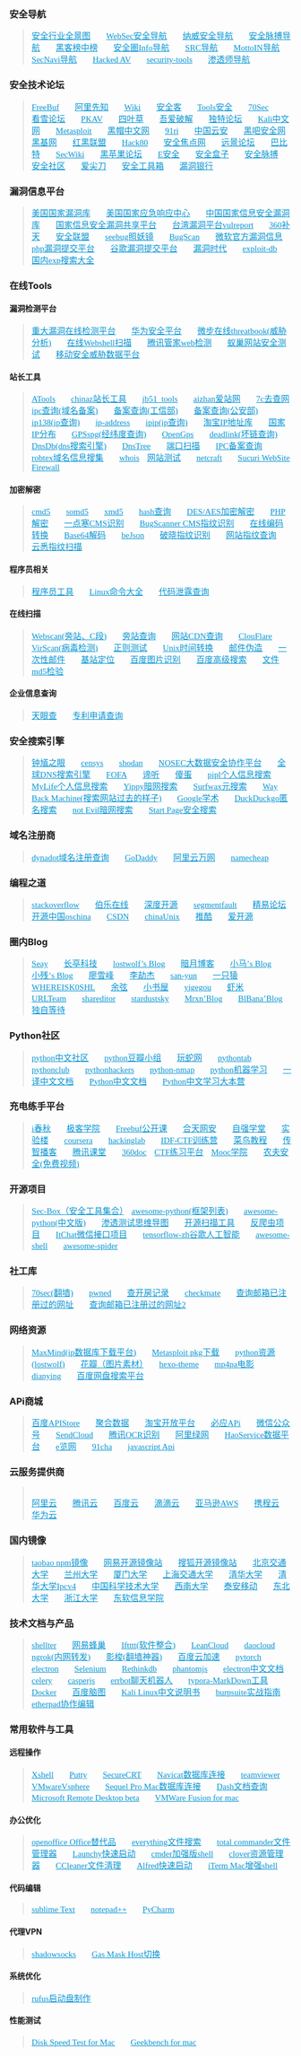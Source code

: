 <h3 id="安全导航"><a href="#安全导航" class="headerlink" title="安全导航"></a>安全导航</h3><blockquote>
<div class="div"><a href="http://all.aqniu.com/" target="_blank" rel="external">安全行业全景图</a>　　<a href="http://nav.mayter.cn/" target="_blank" rel="external">WebSec安全导航</a>　　<a href="http://navisec.it/" target="_blank" rel="external">纳威安全导航</a>　　<a href="http://nav.secpulse.com/" target="_blank" rel="external">安全脉搏导航</a>　　<a href="http://www.cn-hack.cn/" target="_blank" rel="external">黑客榜中榜</a>　　<a href="http://www.anquanquan.info/" target="_blank" rel="external">安全圈Info导航</a>　　<a href="http://www.srcsec.com/?milw0rm.cn" target="_blank" rel="external">SRC导航</a>　　<a href="http://www.mottoin.com/navs" target="_blank" rel="external">MottoIN导航</a>　　<a href="http://coco413.com/SecNavi/" target="_blank" rel="external">SecNavi导航</a>　　<a href="http://cmcc.ml/" target="_blank" rel="external">Hacked AV</a>　　<a href="http://lu4n.com/security-tools/" target="_blank" rel="external">security-tools</a>　　<a href="http://nav.mayter.cn/" target="_blank" rel="external">渗透师导航</a><br></div>

</blockquote>
<h3 id="安全技术论坛"><a href="#安全技术论坛" class="headerlink" title="安全技术论坛"></a>安全技术论坛</h3><blockquote>
<div class="div"><a href="http://www.freebuf.com/" target="_blank" title="freebuf" rel="external">FreeBuf</a>　　<a href="https://xianzhi.aliyun.com/forum/" target="_blank" rel="external">阿里先知</a>　　<a href="http://wiki.ioin.in/" target="_blank" rel="external">Wiki</a>　　<a href="http://bobao.360.cn/" target="_blank" rel="external">安全客</a>　　<a href="https://www.t00ls.net/" target="_blank" rel="external">Tools安全</a>　　<a href="https://www.70sec.com/" target="_blank" rel="external">70Sec</a>　　<a href="http://www.pediy.com/" target="_blank" rel="external">看雪论坛</a>　　<a href="http://www.pkav.net/" target="_blank" rel="external">PKAV</a>　　<a href="http://lab.seclover.com/" target="_blank" rel="external">四叶草</a>　　<a href="http://www.52pojie.cn/" target="_blank" rel="external">吾爱破解</a>　　<a href="http://www.52pojie.cn/" target="_blank" rel="external">独特论坛</a>　　<a href="http://www.kali.org.cn/" target="_blank" rel="external">Kali中文网</a>　　<a href="http://www.metasploit.cn/" target="_blank" rel="external">Metasploit</a>　　<a href="http://bbs.chinablackhat.com/" target="_blank" rel="external">黑帽中文网</a>　　<a href="http://www.91ri.org/" target="_blank" rel="external">91ri</a>　　<a href="http://www.yunsec.net/" target="_blank" rel="external">中国云安</a>　　<a href="http://www.myhack58.com/" target="_blank" rel="external">黑吧安全网</a>　　<a href="http://www.hackbase.com/" target="_blank" rel="external">黑基网</a>　　<a href="http://www.2cto.com/" target="_blank" rel="external">红黑联盟</a>　　<a href="http://www.hack80.com/" target="_blank" rel="external">Hack80</a>　　<a href="http://www.chncto.com/" target="_blank" rel="external">安全焦点网</a>　　<a href="http://bbs.pcbeta.com/" target="_blank" rel="external">远景论坛</a>　　<a href="http://8btc.com/" target="_blank" rel="external">巴比特</a>　　<a href="https://www.sec-wiki.com/" target="_blank" rel="external">SecWiki</a>　　<a href="https://imac.hk/" target="_blank" rel="external">黑苹果论坛</a>　　<a href="https://www.easyaq.com/" target="_blank" rel="external">E安全</a>　　<a href="http://www.secbox.cn/" target="_blank" rel="external">安全盒子</a>　　<a href="https://www.secpulse.com/?navisec" target="_blank" rel="external">安全脉搏</a>　　<a href="http://www.secquan.org" target="_blank" rel="external">安全社区</a>　　<a href="http://www.ijiandao.com/" target="_blank" rel="external">爱尖刀</a>　　<a href="https://www.92aq.com" target="_blank" rel="external">安全工具箱</a>　　<a href="http://www.bugbank.cn/" target="_blank" rel="external">漏洞银行</a><br></div>

</blockquote>
<h3 id="漏洞信息平台"><a href="#漏洞信息平台" class="headerlink" title="漏洞信息平台"></a>漏洞信息平台</h3><blockquote>
<div class="div"><a href="http://nvd.nist.gov/" target="_blank" rel="external">美国国家漏洞库</a>　　<a href="https://www.us-cert.gov/" target="_blank" rel="external">美国国家应急响应中心</a>　　<a href="http://www.cnnvd.org.cn/" target="_blank" rel="external">中国国家信息安全漏洞库</a>　　<a href="http://www.cnvd.org.cn/" target="_blank" rel="external">国家信息安全漏洞共享平台</a>　　<a href="https://vulreport.net/" target="_blank" rel="external">台湾漏洞平台vulreport</a>　　<a href="https://butian.360.cn/" target="_blank" rel="external">360补天</a>　　<a href="https://www.anquan.org/" target="_blank" rel="external">安全联盟</a>　　<a href="https://www.seebug.org" target="_blank" rel="external">seebug照妖镜</a>　　<a href="http://www.bugscan.net/" target="_blank" rel="external">BugScan</a>　　<a href="https://technet.microsoft.com/en-us/library/security/MS15-034" target="_blank" rel="external">微软官方漏洞信息</a>　　<a href="https://bugs.php.net/" target="_blank" rel="external">php漏洞提交平台</a>　　<a href="https://bugs.chromium.org/hosting/" target="_blank" rel="external">谷歌漏洞提交平台</a>　　<a href="http://0day5.com/" target="_blank" rel="external">漏洞时代</a>　　<a href="https://www.exploit-db.com/" target="_blank" rel="external">exploit-db</a>　　<a href="http://expku.com/" target="_blank" rel="external">国内exp搜索大全</a><br></div>

</blockquote>
<h3 id="在线Tools"><a href="#在线Tools" class="headerlink" title="在线Tools"></a>在线Tools</h3><h4 id="漏洞检测平台"><a href="#漏洞检测平台" class="headerlink" title="漏洞检测平台"></a>漏洞检测平台</h4><blockquote>
<div class="div"><a href="http://0day.websaas.com.cn/" target="_blank" rel="external">重大漏洞在线检测平台</a>　　<a href="http://sec.huawei.com/sec/web/index.do" target="_blank" rel="external">华为安全平台</a>　　<a href="https://x.threatbook.cn/" target="_blank" rel="external">微步在线threatbook(威胁分析)</a>　　<a href="http://scanner.baidu.com" target="_blank" rel="external">在线Webshell扫描</a>　　<a href="http://guanjia.qq.com/online_server/webindex.html" target="_blank" rel="external">腾讯管家web检测</a>　　<a href="http://beihei.org/" target="_blank" rel="external">蚁巢网站安全测试</a>　　<a href="http://appscan.io/" target="_blank" rel="external">移动安全威胁数据平台</a><br></div>

</blockquote>
<h4 id="站长工具"><a href="#站长工具" class="headerlink" title="站长工具"></a>站长工具</h4><blockquote>
<div class="div"><a href="http://www.atool.org/" target="_blank" rel="external">ATools</a>　　<a href="http://tool.chinaz.com/" target="_blank" rel="external">chinaz站长工具</a>　　<a href="http://tools.jb51.net/" target="_blank" rel="external">jb51_tools</a>　　<a href="http://www.aizhan.com/" target="_blank" rel="external">aizhan爱站网</a>　　<a href="http://www.7c.com/" target="_blank" rel="external">7c去查网</a>　　<a href="http://www.icpchaxun.com/" target="_blank" rel="external">ipc查询(域名备案)</a>　　<a href="http://www.miitbeian.gov.cn/publish/query/indexFirst.action" target="_blank" rel="external">备案查询(工信部)</a>　　<a href="http://beian.gov.cn/portal/recordQuery" target="_blank" rel="external">备案查询(公安部)</a>　　<a href="http://www.ip138.com/" target="_blank" rel="external">ip138(ip查询)</a>　　<a href="http://www.ip-adress.com/" target="_blank" rel="external">ip-address</a>　　<a href="http://www.ipip.net/" target="_blank" rel="external">ipip(ip查询)</a>　　<a href="http://ip.taobao.com/ipSearch.php" target="_blank" rel="external">淘宝IP地址库</a>　　<a href="http://ipblock.chacuo.net/" target="_blank" rel="external">国家IP分布</a>　　<a href="http://www.gpsspg.com/" target="_blank" rel="external">GPSspg(经纬度查询)</a>　　<a href="https://www.opengps.cn/" target="_blank" rel="external">OpenGps</a>　　<a href="http://www.deadlinkchecker.com/" target="_blank" rel="external">deadlink(坏链查询)</a>　　<a href="https://dnsdb.io/zh-cn/search?q=" target="_blank" rel="external">DnsDb(dns搜索引擎)</a>　　<a href="http://www.dnstree.com/" target="_blank" rel="external">DnsTree</a>　　<a href="http://www.t1shopper.com/tools/port-scan/#" target="_blank" rel="external">端口扫描</a>　　<a href="http://www.beianbeian.com/" target="_blank" rel="external">IPC备案查询</a>　　<a href="https://www.robtex.com/" target="_blank" rel="external">robtex域名信息搜集</a>　　<a href="https://www.who.is/" target="_blank" rel="external">whois</a>　<a href="http://www.17ce.com/" target="_blank" rel="external">网站测试</a>　　<a href="http://toolbar.netcraft.com/site_report?url=" target="_blank" rel="external">netcraft</a>　　<a href="https://www.hackread.com/anonymous-launches-dark-web-chat-service/" target="_blank" rel="external">Sucuri WebSite Firewall</a><br></div>

</blockquote>
<h4 id="加密解密"><a href="#加密解密" class="headerlink" title="加密解密"></a>加密解密</h4><blockquote>
<div class="div"><a href="http://www.cmd5.com/" target="_blank" rel="external">cmd5</a>　　<a href="http://www.somd5.com/" target="_blank" rel="external">somd5</a>　　<a href="http://xmd5.com/" target="_blank" rel="external">xmd5</a>　　<a href="http://cracker.offensive-security.com/index.php" target="_blank" rel="external">hash查询</a>　　<a href="http://tool.chacuo.net/cryptdes" target="_blank" rel="external">DES/AES加密解密</a>　　<a href="http://dezend.qiling.org/member/register.html" target="_blank" rel="external">PHP解密</a>　　<a href="http://whatweb.yidianhan.com/" target="_blank" rel="external">一点寒CMS识别</a>　　<a href="http://whatweb.bugscaner.com/look/" target="_blank" rel="external">BugScanner CMS指纹识别</a>　　<a href="http://www.jb51.net/tools/zhuanhuan.htm" target="_blank" rel="external">在线编码转换</a>　　<a href="http://www1.tc711.com/tool/BASE64.htm" target="_blank" rel="external">Base64解码</a>　　<a href="http://www.bejson.com/" target="_blank" rel="external">beJson</a>　　<a href="http://www.secbug.org:8080/" target="_blank" rel="external">破晓指纹识别</a>　　<a href="http://whatweb.net/" target="_blank" rel="external">网站指纹查询</a>　　<a href="http://www.yunsee.cn/" target="_blank" rel="external">云悉指纹扫描</a><br></div>

</blockquote>
<h4 id="程序员相关"><a href="#程序员相关" class="headerlink" title="程序员相关"></a>程序员相关</h4><blockquote>
<div class="div"><a href="http://tool.lu/" target="_blank" rel="external">程序员工具</a>　　<a href="http://man.linuxde.net/" target="_blank" rel="external">Linux命令大全</a>　　<a href="https://searchcode.com" target="_blank" rel="external">代码泄露查询</a><br></div>

</blockquote>
<h4 id="在线扫描"><a href="#在线扫描" class="headerlink" title="在线扫描"></a>在线扫描</h4><blockquote>
<div class="div"><a href="http://www.webscan.cc/" target="_blank" rel="external">Webscan(旁站、C段)</a>　　<a href="http://www.yougetsignal.com/tools/web-sites-on-web-server/" target="_blank" rel="external">旁站查询</a>　　<a href="http://www.cdnplanet.com/tools/cdnfinder/" target="_blank" rel="external">网站CDN查询</a>　　<a href="http://www.crimeflare.com/cfs.html#box" target="_blank" rel="external">ClouFlare</a>　　<a href="http://www.virscan.org/" target="_blank" rel="external">VirScan(病毒检测)</a>　　<a href="http://regexr.com/" target="_blank" rel="external">正则测试</a>　　<a href="http://www.epochconverter.com/" target="_blank" rel="external">Unix时间转换</a>　　<a href="http://tool.chacuo.net/mailanonymous/" target="_blank" rel="external">邮件伪造</a>　　<a href="https://10minutemail.org/" target="_blank" rel="external">一次性邮件</a>　　<a href="https://www.opengps.cn/" target="_blank" rel="external">基站定位</a>　　<a href="http://image.baidu.com/?fr=shitu" target="_blank" rel="external">百度图片识别</a>　　<a href="https://www.baidu.com/gaoji/advanced.html" target="_blank" rel="external">百度高级搜索</a>　　<a href="http://www.cnfree.org/tools/hash.php" target="_blank" rel="external">文件md5检验</a><br></div>

</blockquote>
<h4 id="企业信息查询"><a href="#企业信息查询" class="headerlink" title="企业信息查询"></a>企业信息查询</h4><blockquote>
<div class="div"><a href="http://www.tianyancha.com/" target="_blank" rel="external">天眼查</a>　　<a href="http://www.soopat.com/" target="_blank" rel="external">专利申请查询</a><br></div>

</blockquote>
<h3 id="安全搜索引擎"><a href="#安全搜索引擎" class="headerlink" title="安全搜索引擎"></a>安全搜索引擎</h3><blockquote>
<div class="div"><a href="https://www.zoomeye.org/" target="_blank" rel="external">钟馗之眼</a>　　<a href="https://www.censys.io/" target="_blank" rel="external">censys</a>　　<a href="https://www.shodan.io/" target="_blank" rel="external">shodan</a>　　<a href="https://nosec.org" target="_blank" rel="external">NOSEC大数据安全协作平台</a>　　<a href="https://www.dnsdb.io/zh-cn" target="_blank" rel="external">全球DNS搜索引擎</a>　　<a href="https://fofa.so/" target="_blank" rel="external">FOFA</a>　　<a href="http://www.ditecting.com/" target="_blank" rel="external">谛听</a>　　<a href="https://www.oshadan.com/" target="_blank" rel="external">傻蛋</a>　　<a href="https://pipl.com/" target="_blank" rel="external">pipl个人信息搜索</a>　　<a href="https://www.mylife.com/" target="_blank" rel="external">MyLife个人信息搜索</a>　　<a href="https://yippy.com/" target="_blank" rel="external">Yippy暗网搜索</a>　　<a href="http://lookahead.surfwax.com/" target="_blank" rel="external">Surfwax元搜索</a>　　<a href="https://archive.org/web/" target="_blank" rel="external">Way Back Machine(搜索网站过去的样子)</a>　　<a href="https://scholar.google.com.ph/" target="_blank" rel="external">Google学术</a>　　<a href="https://duckduckgo.com/" target="_blank" rel="external">DuckDuckgo匿名搜索</a>　　<a href="http://hss3uro2hsxfogfq.onion/" target="_blank" rel="external">not Evil暗网搜索</a>　　<a href="https://www.ixquick.com/" target="_blank" rel="external">Start Page安全搜索</a><br></div>

</blockquote>
<h3 id="域名注册商"><a href="#域名注册商" class="headerlink" title="域名注册商"></a>域名注册商</h3><blockquote>
<div class="div"><a href="https://www.dynadot.com/" target="_blank" rel="external">dynadot域名注册查询</a>　　<a href="https://sg.godaddy.com/" target="_blank" rel="external">GoDaddy</a>　　<a href="https://wanwang.aliyun.com" target="_blank" rel="external">阿里云万网</a>　　<a href="https://www.namecheap.com/" target="_blank" rel="external">namecheap</a><br></div>

</blockquote>
<h3 id="编程之道"><a href="#编程之道" class="headerlink" title="编程之道"></a>编程之道</h3><blockquote>
<div class="div"><a href="http://stackoverflow.com/" target="_blank" rel="external">stackoverflow</a>　　<a href="http://www.jobbole.com/" target="_blank" rel="external">伯乐在线</a>　　<a href="http://www.open-open.com/" target="_blank" rel="external">深度开源</a>　　<a href="https://segmentfault.com/" target="_blank" rel="external">segmentfault</a>　　<a href="http://bbs.125.la/" target="_blank" rel="external">精易论坛</a>　　<a href="https://www.oschina.net/" target="_blank" rel="external">开源中国oschina</a>　　<a href="http://blog.csdn.net/" target="_blank" rel="external">CSDN</a>　　<a href="http://bbs.chinaunix.net/" target="_blank" rel="external">chinaUnix</a>　　<a href="http://www.tuicool.com/" target="_blank" rel="external">推酷</a>　　<a href="http://www.aikaiyuan.com/" target="_blank" rel="external">爱开源</a><br></div>

</blockquote>
<h3 id="圈内Blog"><a href="#圈内Blog" class="headerlink" title="圈内Blog"></a>圈内Blog</h3><blockquote>
<div class="div"><a href="http://www.cnseay.com/" target="_blank" rel="external">Seay</a>　　<a href="http://paper.seebug.org/" target="_blank" rel="external">长亭科技</a>　　<a href="http://wolvez.club/" target="_blank" rel="external">lostwolf’s Blog</a>　　<a href="http://www.moonsec.com/" target="_blank" rel="external">暗月博客</a>　　<a href="http://www.i0day.com" target="_blank" rel="external">小马’s Blog</a>　　<a href="https://www.exehack.net/" target="_blank" rel="external">小残’s Blog</a>　　<a href="http://www.liaoxuefeng.com/" target="_blank" rel="external">廖雪峰</a>　　<a href="http://www.lijiejie.com/" target="_blank" rel="external">李劼杰</a>　　<a href="http://san-yun.iteye.com/" target="_blank" rel="external">san-yun</a>　　<a href="http://www.92ez.com/" target="_blank" rel="external">一只猿</a>　　<a href="http://whereisk0shl.top/" target="_blank" rel="external">WHEREISK0SHL</a>　　<a href="http://evilcos.me/" target="_blank" rel="external">余弦</a>　　<a href="http://www.xiaoshuwu.net/" target="_blank" rel="external">小书屋</a>　　<a href="http://www.yige.dog/" target="_blank" rel="external">yigegou</a>　　<a href="http://gdd.gd/" target="_blank" rel="external">虾米</a>　　<a href="https://www.urlteam.org/" target="_blank" rel="external">URLTeam</a>　　<a href="http://www.shareditor.com/" target="_blank" rel="external">shareditor</a>　　<a href="http://www.stardustsky.net/" target="_blank" rel="external">stardustsky</a>　　<a href="https://www.mrxn.net/" target="_blank" rel="external">Mrxn’Blog</a>　　<a href="http://drops.blbana.cc/" target="_blank" rel="external">BlBana’Blog</a>　　<a href="https://www.waitalone.cn/" target="_blank" rel="external">独自等待</a><br></div>

</blockquote>
<h3 id="Python社区"><a href="#Python社区" class="headerlink" title="Python社区"></a>Python社区</h3><blockquote>
<div class="div"><a href="http://www.pystyle.com/" target="_blank" rel="external">python中文社区</a>　　<a href="https://www.douban.com/group/python/" target="_blank" rel="external">python豆瓣小组</a>　　<a href="http://www.iplaypy.com/" target="_blank" rel="external">玩蛇网</a>　　<a href="http://www.pythontab.com/" target="_blank" rel="external">pythontab</a>　　<a href="http://www.pythonclub.org/" target="_blank" rel="external">pythonclub</a>　　<a href="http://pythonhackers.com" target="_blank" rel="external">pythonhackers</a>　　<a href="http://xael.org/pages/python-nmap-en.html" target="_blank" rel="external">python-nmap</a>　　<a href="http://www.jianshu.com/p/08ca72a0cf14" target="_blank" rel="external">python机器学习</a>　　<a href="http://python.usyiyi.cn/" target="_blank" rel="external">一译中文文档</a>　　<a href="http://doc.iplaypy.com/" target="_blank" rel="external">Python中文文档</a>　　<a href="http://www.pythondoc.com/" target="_blank" rel="external">Python中文学习大本营</a><br></div>

</blockquote>
<h3 id="充电练手平台"><a href="#充电练手平台" class="headerlink" title="充电练手平台"></a>充电练手平台</h3><blockquote>
<div class="div"><a href="http://www.ichunqiu.com/" target="_blank" rel="external">i春秋</a>　　<a href="http://www.jikexueyuan.com/" target="_blank" rel="external">极客学院</a>　　<a href="http://open.freebuf.com/" target="_blank" rel="external">Freebuf公开课</a>　　<a href="http://www.hetianlab.com/" target="_blank" rel="external">合天网安</a>　　<a href="http://www.ziqiangxuetang.com/" target="_blank" rel="external">自强学堂</a>　　<a href="https://www.shiyanlou.com/" target="_blank" rel="external">实验楼</a>　　<a href="https://www.coursera.org/" target="_blank" rel="external">coursera</a>　　<a href="http://hackinglab.cn/" target="_blank" rel="external">hackinglab</a>　　<a href="http://ctf.idf.cn/" target="_blank" rel="external">IDF-CTF训练营</a>　　<a href="http://www.runoob.com/" target="_blank" rel="external">菜鸟教程</a>　　<a href="http://www.itcast.cn/" target="_blank" rel="external">传智播客</a>　　<a href="https://ke.qq.com/index.html" target="_blank" rel="external">腾讯课堂</a>　　<a href="http://www.360doc.com/" target="_blank" rel="external">360doc</a>　<a href="https://www.zhihu.com/question/30505597" target="_blank" rel="external">CTF练习平台</a>　<a href="http://mooc.guokr.com/" target="_blank" rel="external">Mooc学院</a>　　<a href="http://www.farmsec.org/portal.php" target="_blank" rel="external">农夫安全(免费视频)</a><br></div>

</blockquote>
<h3 id="开源项目"><a href="#开源项目" class="headerlink" title="开源项目"></a>开源项目</h3><blockquote>
<div class="div"><a href="https://github.com/tengzhangchao/Sec-Box" target="_blank" rel="external">Sec-Box（安全工具集合）</a>　<a href="https://github.com/vinta/awesome-python" target="_blank" rel="external">awesome-python(框架列表)</a>　　<a href="https://github.com/jobbole/awesome-python-cn" target="_blank" rel="external">awesome-python(中文版)</a>　　<a href="https://github.com/phith0n/Mind-Map" target="_blank" rel="external">渗透测试思维导图</a>　　<a href="https://github.com/We5ter/Scanners-Box/blob/master/README_CN.md" target="_blank" rel="external">开源扫描工具</a>　　<a href="https://github.com/luyishisi/Anti-Anti-Spider" target="_blank" rel="external">反爬虫项目</a>　　<a href="https://github.com/littlecodersh/ItChat" target="_blank" rel="external">ItChat微信接口项目</a>　　<a href="https://github.com/jikexueyuanwiki/tensorflow-zh" target="_blank" rel="external">tensorflow-zh谷歌人工智能</a>　　<a href="https://github.com/alebcay/awesome-shell" target="_blank" rel="external">awesome-shell</a>　　<a href="https://github.com/facert/awesome-spider" target="_blank" rel="external">awesome-spider</a>　　<br></div>

</blockquote>
<h3 id="社工库"><a href="#社工库" class="headerlink" title="社工库"></a>社工库</h3><blockquote>
<div class="div"><a href="http://s.70sec.com/" target="_blank" rel="external">70sec(翻墙)</a>　　<a href="https://haveibeenpwned.com/" target="_blank" rel="external">pwned</a>　　<a href="http://www.ckaifang.com/?keys=" target="_blank" rel="external">查开房记录</a>　　<a href="https://www.instantcheckmate.com/" target="_blank" rel="external">checkmate</a>　　<a href="http://reg007.com" target="_blank" rel="external">查询邮箱已注册过的网址</a>　　<a href="http://www.zhaohuini.com/" target="_blank" rel="external">查询邮箱已注册过的网址2</a><br></div>

</blockquote>
<h3 id="网络资源"><a href="#网络资源" class="headerlink" title="网络资源"></a>网络资源</h3><blockquote>
<div class="div"><a href="https://dev.maxmind.com/" target="_blank" rel="external">MaxMind(ip数据库下载平台)</a>　　<a href="http://osx.metasploit.com/" target="_blank" rel="external">Metasploit pkg下载</a>　　<a href="http://wolvez.club/books/" target="_blank" rel="external">python资源(lostwolf)</a>　　<a href="http://huaban.com/" target="_blank" rel="external">花瓣（图片素材）</a>　　<a href="https://hexo.io/themes/" target="_blank" rel="external">hexo-theme</a>　　<a href="http://www.mp4pa.com/" target="_blank" rel="external">mp4pa电影</a>　　<a href="http://dianying.fm/search/" target="_blank" rel="external">dianying</a>　　<a href="https://www.panc.cc/" target="_blank" rel="external">百度网盘搜索平台</a><br></div>

</blockquote>
<h3 id="APi商城"><a href="#APi商城" class="headerlink" title="APi商城"></a>APi商城</h3><blockquote>
<div class="div"><a href="http://apistore.baidu.com/" target="_blank" rel="external">百度APIStore</a>　　<a href="https://www.juhe.cn/" target="_blank" rel="external">聚合数据</a>　　<a href="http://open.taobao.com/" target="_blank" rel="external">淘宝开放平台</a>　　<a href="https://datamarket.azure.com/dataset/5BA839F1-12CE-4CCE-BF57-A49D98D29A44" target="_blank" rel="external">必应APi</a>　　<a href="https://qy.weixin.qq.com/" target="_blank" rel="external">微信公众号</a>　　<a href="http://sendcloud.sohu.com" target="_blank" rel="external">SendCloud</a>　　<a href="http://mta.qq.com/mta/ctr_index/ocr" target="_blank" rel="external">腾讯OCR识别</a>　　<a href="https://www.aliyun.com/yundun/cs?spm=5176.bbsr242678.0.0.3WzFpE" target="_blank" rel="external">阿里绿网</a>　　<a href="http://www.haoservice.com/" target="_blank" rel="external">HaoService数据平台</a>　　<a href="http://urls.elanw.com/" target="_blank" rel="external">e览网</a>　　<a href="http://www.91cha.com/" target="_blank" rel="external">91cha</a>　　<a href="https://developer.mozilla.org/zh-CN/docs/Web/API" target="_blank" rel="external">javascript Api</a>　<br></div>

</blockquote>
<h3 id="云服务提供商"><a href="#云服务提供商" class="headerlink" title="云服务提供商"></a>云服务提供商</h3><blockquote>
<div class="div"><br><a href="https://www.aliyun.com/" target="_blank" rel="external">阿里云</a>　　<a href="https://cloud.tencent.com/" target="_blank" rel="external">腾讯云</a>　　<a href="https://cloud.baidu.com/" target="_blank" rel="external">百度云</a>　　<a href="https://www.didiyun.com/" target="_blank" rel="external">滴滴云</a>　　<a href="https://amazonaws-china.com" target="_blank" rel="external">亚马逊AWS</a>　　<a href="https://security.ctrip.com/hua" target="_blank" rel="external">携程云</a>　　<a href="http://activity.huaweicloud.com/" target="_blank" rel="external">华为云</a><br></div>

</blockquote>
<h3 id="国内镜像"><a href="#国内镜像" class="headerlink" title="国内镜像"></a>国内镜像</h3><blockquote>
<div class="div"><a href="https://npm.taobao.org/" target="_blank" rel="external">taobao npm镜像</a>　　<a href="http://mirrors.163.com/" target="_blank" rel="external">网易开源镜像站</a>　　<a href="http://mirrors.sohu.com/" target="_blank" rel="external">搜狐开源镜像站</a>　　<a href="http://mirror.bjtu.edu.cn/cn/" target="_blank" rel="external">北京交通大学</a>　　<a href="http://mirror.lzu.edu.cn/" target="_blank" rel="external">兰州大学</a>　　<a href="http://mirrors.xmu.edu.cn/" target="_blank" rel="external">厦门大学</a>　　<a href="http://ftp.sjtu.edu.cn/" target="_blank" rel="external">上海交通大学</a>　　<a href="http://mirrors.tuna.tsinghua.edu.cn/" target="_blank" rel="external">清华大学</a>　　<a href="http://mirrors.4.tuna.tsinghua.edu.cn/" target="_blank" rel="external">清华大学Ipcv4</a>　　<a href="http://mirrors.ustc.edu.cn/" target="_blank" rel="external">中国科学技术大学</a>　　<a href="http://linux.swu.edu.cn/swudownload/" target="_blank" rel="external">西南大学</a>　　<a href="http://mirrors.ta139.com/" target="_blank" rel="external">泰安移动</a>　　<a href="http://mirror.neu.edu.cn/" target="_blank" rel="external">东北大学</a>　　<a href="http://mirrors.zju.edu.cn/" target="_blank" rel="external">浙江大学</a>　　<a href="http://mirrors.neusoft.edu.cn/" target="_blank" rel="external">东软信息学院</a><br></div>

</blockquote>
<h3 id="技术文档与产品"><a href="#技术文档与产品" class="headerlink" title="技术文档与产品"></a>技术文档与产品</h3><blockquote>
<div class="div"><a href="https://www.shellterproject.com/" target="_blank" rel="external">shellter</a>　　<a href="https://c.163.com/" target="_blank" rel="external">网易蜂巢</a>　　<a href="https://ifttt.com/discover" target="_blank" rel="external">Iftttt(软件整合)</a>　　<a href="https://leancloud.cn/" target="_blank" rel="external">LeanCloud</a>　　<a href="https://www.daocloud.io/" target="_blank" rel="external">daocloud</a>　　<a href="https://www.ngrok.cc/" target="_blank" rel="external">ngrok(内网转发)</a>　　<a href="http://www.iyingsuo.com/help.html" target="_blank" rel="external">影梭(翻墙神器)</a>　　<a href="http://su.baidu.com/" target="_blank" rel="external">百度云加速</a>　　<a href="http://pytorch.org/" target="_blank" rel="external">pytorch</a>　　<a href="https://electron.atom.io/" target="_blank" rel="external">electron</a>　　<a href="http://selenium-python-zh.readthedocs.io/en/latest/index.html" target="_blank" rel="external">Selenium</a>　　<a href="https://rethinkdb.com/" target="_blank" rel="external">Rethinkdb</a>　　<a href="http://phantomjs.org/" target="_blank" rel="external">phantomjs</a>　　<a href="https://www.gitbook.com/book/weishuai/electron-/details" target="_blank" rel="external">electron中文文档</a>　　<a href="http://docs.jinkan.org/docs/celery/index.html" target="_blank" rel="external">celery</a>　　<a href="http://casperjs.org/" target="_blank" rel="external">casperjs</a>　　<a href="http://errbot.io/en/latest/" target="_blank" rel="external">errbot聊天机器人</a>　　<a href="https://typora.io/" target="_blank" rel="external">typora-MarkDown工具</a>　　<a href="https://www.docker.com/get-docker" target="_blank" rel="external">Docker</a>　　<a href="http://naotu.baidu.com/" target="_blank" rel="external">百度脑图</a>　　<a href="https://www.hackfun.org/kali-tools/kali-tools-zh.html" target="_blank" rel="external">Kali Linux中文说明书</a>　　<a href="https://www.gitbook.com/book/t0data/burpsuite/details" target="_blank" rel="external">burpsuite实战指南</a>　　<a href="http://etherpad.org/" target="_blank" rel="external">etherpad协作编辑</a><br></div>

</blockquote>
<h3 id="常用软件与工具"><a href="#常用软件与工具" class="headerlink" title="常用软件与工具"></a>常用软件与工具</h3><h4 id="远程操作"><a href="#远程操作" class="headerlink" title="远程操作"></a>远程操作</h4><blockquote>
<div class="div"><a href="https://www.netsarang.com/products/xsh_overview.html" target="_blank" rel="external">Xshell</a>　　<a href="http://www.putty.org/" target="_blank" rel="external">Putty</a>　　<a href="https://www.vandyke.com/download/securecrt/download.html" target="_blank" rel="external">SecureCRT</a>　　<a href="https://www.navicat.com.cn/" target="_blank" rel="external">Navicat数据库连接</a>　　<a href="https://www.teamviewer.com/zhCN/" target="_blank" rel="external">teamviewer</a>　　<a href="http://www.vmware.com/products/vsphere.html" target="_blank" rel="external">VMwareVsphere</a>　　<a href="http://www.sequelpro.com/" target="_blank" rel="external">Sequel Pro Mac数据库连接</a>　　<a href="https://kapeli.com/dash" target="_blank" rel="external">Dash文档查询</a>　　<a href="http://mac.softpedia.com/get/Utilities/Microsoft-Remote-Desktop-Connection.shtml" target="_blank" rel="external">Microsoft Remote Desktop beta</a>　　<a href="https://www.vmware.com/products/fusion.html" target="_blank" rel="external">VMWare Fusion for mac</a></div>

</blockquote>
<h4 id="办公优化"><a href="#办公优化" class="headerlink" title="办公优化"></a>办公优化</h4><blockquote>
<div class="div"><a href="http://www.openoffice.org/" target="_blank" rel="external">openoffice Office替代品</a>　　<a href="http://www.voidtools.com/" target="_blank" rel="external">everything文件搜索</a>　　<a href="http://www.ghisler.com/" target="_blank" rel="external">total commander文件管理器</a>　　<a href="http://www.launchy.net/" target="_blank" rel="external">Launchy快速启动</a>　　<a href="http://cmder.net/" target="_blank" rel="external">cmder加强版shell</a>　　<a href="http://cn.ejie.me/" target="_blank" rel="external">clover资源管理器</a>　　<a href="https://www.piriform.com/" target="_blank" rel="external">CCleaner文件清理</a>　　<a href="https://www.alfredapp.com/" target="_blank" rel="external">Alfred快速启动</a>　　<a href="http://www.iterm2.com/" target="_blank" rel="external">iTerm Mac增强shell</a></div>

</blockquote>
<h4 id="代码编辑"><a href="#代码编辑" class="headerlink" title="代码编辑"></a>代码编辑</h4><blockquote>
<div class="div"><a href="http://www.sublimetext.com/" target="_blank" rel="external">sublime Text</a>　　<a href="https://notepad-plus-plus.org/" target="_blank" rel="external">notepad++</a>　　<a href="http://www.jetbrains.com/pycharm/" target="_blank" rel="external">PyCharm</a></div>

</blockquote>
<h4 id="代理VPN"><a href="#代理VPN" class="headerlink" title="代理VPN"></a>代理VPN</h4><blockquote>
<div class="div"><a href="http://www.iyingsuo.com/help.html" target="_blank" rel="external">shadowsocks</a>　　<a href="http://mac.softpedia.com/get/Utilities/Gas-Mask.shtml" target="_blank" rel="external">Gas Mask Host切换</a></div>

</blockquote>
<h4 id="系统优化"><a href="#系统优化" class="headerlink" title="系统优化"></a>系统优化</h4><blockquote>
<div class="div"><a href="http://rufus.akeo.ie/" target="_blank" rel="external">rufus启动盘制作</a>　　</div>

</blockquote>
<h4 id="性能测试"><a href="#性能测试" class="headerlink" title="性能测试"></a>性能测试</h4><blockquote>
<div class="div"><a href="https://itunes.apple.com/us/app/blackmagic-disk-speed-test/id425264550?mt=12" target="_blank" rel="external">Disk Speed Test for Mac</a>　　<a href="http://browser.primatelabs.com/mac-benchmarks/" target="_blank" rel="external">Geekbench for mac</a></div>

</blockquote>
<style type="text/css"> 
.div a:link{ color:#0593d3/*颜色自定义*/;font-family:"楷体"; font-size:15px;} /* 未访问的链接 */ 
.div a:visited{color:#0477ab/*颜色自定义*/} /* 已访问的链接 */ 
.div a:hover{ color:#0477ab/*颜色自定义*/}/* 鼠标在链接上 */ 
</style>

